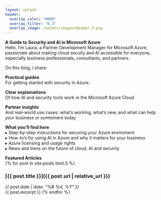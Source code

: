 ```yaml
---
layout: splash
header:
  overlay_color: "#000"
  overlay_filter: "0.3"
  overlay_image: /assets/images/Header_3.png
---
```


**A Guide to Security and AI in Microsoft Azure**<br>
Hello. I’m Laura, a Partner Development Manager for Microsoft Azure, passionate about making cloud secuity and AI accessible for everyone, especially business professionals, consultants, and partners.

On this blog, I share:

**Practical guides**<br>
For getting started with security in Azure.

**Clear explainations**<br>
Of how AI and security tools work in the Microsoft Azure Cloud

**Partner insights**<br>
And real-world use cases: what’s working, what’s new, and what can help your business or sumtomers today

**What you’ll find here**<br>
▸ Step-by-step instructions for securing your Azure enviroment<br>
▸ How-to’s for using AI in Azure and why it matters for your business<br>
▸ Azure licensing and usage rights<br>
▸ News and trens on the future of cloud, AI and security

**Featured Articles**<br>
{% for post in site.posts limit:3 %}
### [{{ post.title }}]({{ post.url | relative_url }})
*{{ post.date | date: "%B %d, %Y" }}*  
{{ post.excerpt }}
{% endfor %}





